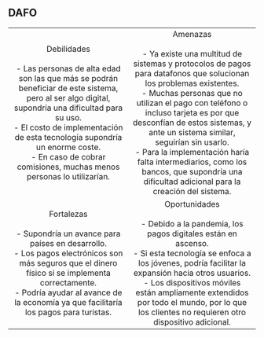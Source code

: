 ## DAFO


| | |
| :------------: | :------------: |
| Debilidades <br><br> - Las personas de alta edad son las que más se podrán beneficiar de este sistema, pero al ser algo digital, supondría una dificultad para su uso. <br> - El costo de implementación de esta tecnología supondría un enorme coste. <br> - En caso de cobrar comisiones, muchas menos personas lo utilizarían. |  Amenazas <br><br> - Ya existe una multitud de sistemas y protocolos de pagos para datafonos que solucionan los problemas existentes. <br> - Muchas personas que no utilizan el pago con teléfono o incluso tarjeta es por que desconfían de estos sistemas, y ante un sistema similar, seguirían sin usarlo. <br> - Para la implementación haría falta intermediarios, como los bancos, que supondría una dificultad adicional para la creación del sistema. |
| Fortalezas <br><br> - Supondría un avance para países en desarrollo. <br> - Los pagos electrónicos son más seguros que el dinero físico si se implementa correctamente. <br> - Podría ayudar al avance de la economía ya que facilitaría los pagos para turistas. | Oportunidades <br><br> - Debido a la pandemia, los pagos digitales están en ascenso. <br> - Si esta tecnología se enfoca a los jóvenes, podría facilitar la expansión hacia otros usuarios. <br> - Los dispositivos móviles están ampliamente extendidos por todo el mundo, por lo que los clientes no requieren otro dispositivo adicional. |


<!---
Debilidades:
Las personas de alta edad son las que más se podrán beneficiar de este sistema, pero al ser algo digital, supondría una dificultad para su uso. 
El costo de implementación de esta tecnología supondría un enorme coste. 
En caso de cobrar comisiones, muchas menos personas lo utilizarían.

Amenazas:
Ya existe una multitud de sistemas y protocolos de pagos para datafonos que solucionan los problemas existentes.
Muchas personas que no utilizan el pago con teléfono o incluso tarjeta es por que desconfían de estos sistemas, y ante un sistema similar, seguirían sin usarlo.
Para la implementación haría falta intermediarios, como los bancos, que supondría una dificultad adicional para la creación del sistema.

Fortalezas:
Los pagos electrónicos son más seguros que el dinero físico si se implementa correctamente.
Supondría un avance para países en desarrollo.
Podría ayudar al avance de la economía ya que facilitaría los pagos para turistas.

Oportunidades:
Los dispositivos móviles están ampliamente extendidos por todo el mundo, por lo que los clientes no requieren otro dispositivo adicional.
Si esta tecnología se enfoca a los jóvenes, podría facilitar la expansión hacia otros usuarios.
Debido a la pandemia, los pagos digitales están en ascenso.
-->
